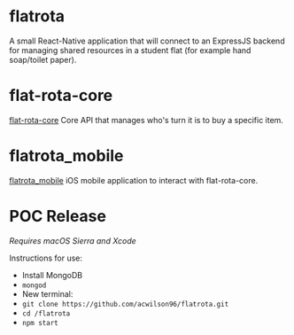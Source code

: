 # flatrota
A small React-Native application that will connect to an ExpressJS backend for managing shared resources in a student flat (for example hand soap/toilet paper).


# flat-rota-core
[flat-rota-core](https://github.com/acwilson96/flat-rota-core)
Core API that manages who's turn it is to buy a specific item.

# flatrota_mobile
[flatrota_mobile](https://github.com/acwilson96/flatrota_mobile)
iOS mobile application to interact with flat-rota-core.


# POC Release
_Requires macOS Sierra and Xcode_

Instructions for use:

* Install MongoDB
* `mongod`
* New terminal:
* `git clone https://github.com/acwilson96/flatrota.git`
* `cd /flatrota`
* `npm start`
